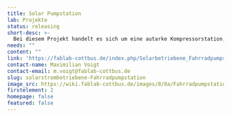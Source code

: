 ```yaml
---
title: Solar Pumpstation
lab: Projekte
status: releasing
short-desc: >-
  Bei diesem Projekt handelt es sich um eine autarke Kompressorstation, die sich durch ein Solarpanel selbst mit Strom versorgt. Die Fahrradpumpstation ist das erste Projekt des Fablabs Cottbus und wurde durch den Ideenwettbewerb der BTU Cottbus gefördert.
needs: ""
content: ""
link: 'https://fablab-cottbus.de/index.php/Solarbetriebene_Fahrradpumpstation'
contact-name: Maximilian Voigt
contact-email: m.voigt@fablab-cottbus.de
slug: solarstrombetriebene-Fahrradpumpstation
image_src: https://wiki.fablab-cottbus.de/images/8/8a/Fahrradpumpstation_Standort.JPG
firstelement: 2
homepage: false
featured: false
---
```

